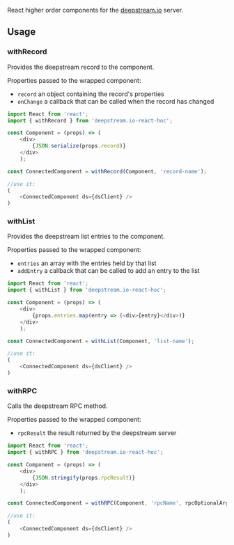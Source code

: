 React higher order components for the [deepstream.io](https://deepstreamhub.com/open-source/?io) server.

## Usage

### withRecord

Provides the deepstream record to the component.

Properties passed to the wrapped component:

* `record` an object containing the record's properties
* `onChange` a callback that can be called when the record has changed

```js
import React from 'react';
import { withRecord } from 'deepstream.io-react-hoc';

const Component = (props) => (
    <div>
        {JSON.serialize(props.record)}
    </div>
    );

const ConnectedComponent = withRecord(Component, 'record-name');

//use it:
(
    <ConnectedComponent ds={dsClient} />
)

```

### withList

Provides the deepstream list entries to the component.

Properties passed to the wrapped component:

* `entries` an array with the entries held by that list
* `addEntry` a callback that can be called to add an entry to the list

```js
import React from 'react';
import { withList } from 'deepstream.io-react-hoc';

const Component = (props) => (
    <div>
        {props.entries.map(entry => (<div>{entry}</div>)}
    </div>
    );

const ConnectedComponent = withList(Component, 'list-name');

//use it:
(
    <ConnectedComponent ds={dsClient} />
)

```

### withRPC

Calls the deepstream RPC method.

Properties passed to the wrapped component:

* `rpcResult` the result returned by the deepstream server

```js
import React from 'react';
import { withRPC } from 'deepstream.io-react-hoc';

const Component = (props) => (
    <div>
        {JSON.stringify(props.rpcResult)}
    </div>
    );

const ConnectedComponent = withRPC(Component, 'rpcName', rpcOptionalArgs);

//use it:
(
    <ConnectedComponent ds={dsClient} />
)

```

